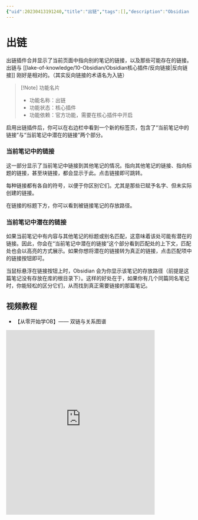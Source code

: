```yaml
---
{"uid":20230413191240,"title":"出链","tags":[],"description":"Obsidian 出链，出链的使用","author":"OS","type":"other","draft":false,"editable":false,"modified":20230530230754,"dg-publish":true,"permalink":"/lake-of-knowledge/10-obsidian/obsidian//","dgPassFrontmatter":true}
---
```



# 出链

出链插件合并显示了当前页面中指向别的笔记的链接，以及那些可能存在的链接。出链与 [[lake-of-knowledge/10-Obsidian/Obsidian核心插件/反向链接\|反向链接]] 刚好是相对的。（其实反向链接的术语名为入链）

> [!Note] 功能名片
> - 功能名称：出链
> - 功能状态：核心插件
> - 功能依赖：官方功能，需要在核心插件中开启

启用出链插件后，你可以在右边栏中看到一个新的标签页，包含了“当前笔记中的链接”与“当前笔记中潜在的链接”两个部分。

### 当前笔记中的链接

这一部分显示了当前笔记中链接到其他笔记的情况。指向其他笔记的链接、指向标题的链接，甚至块链接，都会显示于此。点击链接即可跳转。

每种链接都有各自的符号，以便于你区别它们。尤其是那些已赋予名字、但未实际创建的链接。

在链接的标题下方，你可以看到被链接笔记的存放路径。

### 当前笔记中潜在的链接

如果当前笔记中有内容与其他笔记的标题或别名匹配，这意味着该处可能有潜在的链接。因此，你会在“当前笔记中潜在的链接”这个部分看到匹配处的上下文，匹配处也会以高亮的方式展示。如果你想将潜在的链接转为真正的链接，点击匹配项中的链接按钮即可。

当鼠标悬浮在链接按钮上时，Obsidian 会为你显示该笔记的存放路径（前提是这篇笔记没有存放在库的根目录下）。这样的好处在于，如果你有几个同篇同名笔记时，你能轻松的区分它们，从而找到真正需要链接的那篇笔记。

## 视频教程

- 【从零开始学OB】—— 双链与关系图谱

<iframe src="https://player.bilibili.com/player.html?aid=620111071&bvid=BV1H84y1R7Xg&cid=1309062377&p=1&autoplay=false" scrolling="no" border="0" frameborder="no" framespacing="0" allowfullscreen="true" width="80%" height="500"> </iframe>